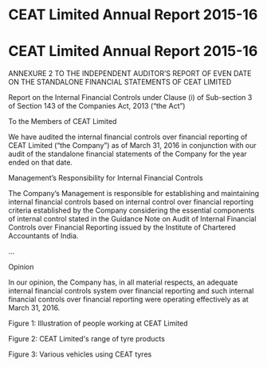 # CEAT Limited Annual Report 2015-16

# CEAT Limited Annual Report 2015-16

ANNEXURE 2 TO THE INDEPENDENT AUDITOR’S REPORT OF EVEN DATE ON THE STANDALONE FINANCIAL STATEMENTS OF CEAT LIMITED

Report on the Internal Financial Controls under Clause (i) of Sub-section 3 of Section 143 of the Companies Act, 2013 (“the Act”)

To the Members of CEAT Limited

We have audited the internal financial controls over financial reporting of CEAT Limited (“the Company”) as of March 31, 2016 in conjunction with our audit of the standalone financial statements of the Company for the year ended on that date.

Management’s Responsibility for Internal Financial Controls

The Company’s Management is responsible for establishing and maintaining internal financial controls based on internal control over financial reporting criteria established by the Company considering the essential components of internal control stated in the Guidance Note on Audit of Internal Financial Controls over Financial Reporting issued by the Institute of Chartered Accountants of India.

...

Opinion

In our opinion, the Company has, in all material respects, an adequate internal financial controls system over financial reporting and such internal financial controls over financial reporting were operating effectively as at March 31, 2016.

Figure 1: Illustration of people working at CEAT Limited

Figure 2: CEAT Limited's range of tyre products

Figure 3: Various vehicles using CEAT tyres